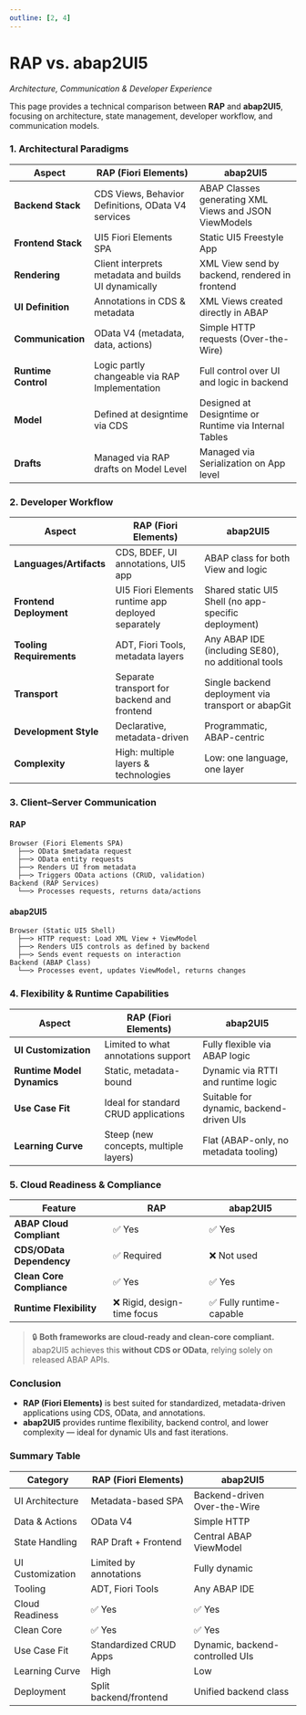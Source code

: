 ```yaml
---
outline: [2, 4]
---
```


# RAP vs. abap2UI5
_Architecture, Communication & Developer Experience_

This page provides a technical comparison between **RAP** and **abap2UI5**, focusing on architecture, state management, developer workflow, and communication models.

### 1. Architectural Paradigms

| Aspect            | RAP (Fiori Elements)                                             | abap2UI5                                                   |
|-------------------|------------------------------------------------------------------|------------------------------------------------------------|
| **Backend Stack** | CDS Views, Behavior Definitions, OData V4 services               | ABAP Classes generating XML Views and JSON ViewModels     |
| **Frontend Stack**| UI5 Fiori Elements SPA                                           | Static UI5 Freestyle App                            |
| **Rendering**     | Client interprets metadata and builds UI dynamically             | XML View send by backend, rendered in frontend      |
| **UI Definition** | Annotations in CDS & metadata                                    | XML Views created directly in ABAP                         |
| **Communication** | OData V4 (metadata, data, actions)                               | Simple HTTP requests (Over-the-Wire)                      |
| **Runtime Control**| Logic partly changeable via RAP Implementation                  | Full control over UI and logic in backend                 |
| **Model**         | Defined at designtime via CDS                                    | Designed at Designtime or Runtime via Internal Tables     |
| **Drafts**        | Managed via RAP drafts on Model Level                            | Managed via Serialization on App level     |


### 2. Developer Workflow

| Aspect                     | RAP (Fiori Elements)                                 | abap2UI5                                               |
|----------------------------|------------------------------------------------------|--------------------------------------------------------|
| **Languages/Artifacts**    | CDS, BDEF, UI annotations, UI5 app                    | ABAP class for both View and logic                     |
| **Frontend Deployment**    | UI5 Fiori Elements runtime app deployed separately    | Shared static UI5 Shell (no app-specific deployment)   |
| **Tooling Requirements**   | ADT, Fiori Tools, metadata layers                     | Any ABAP IDE (including SE80), no additional tools     |
| **Transport**              | Separate transport for backend and frontend           | Single backend deployment via transport or abapGit     |
| **Development Style**      | Declarative, metadata-driven                          | Programmatic, ABAP-centric                             |
| **Complexity**             | High: multiple layers & technologies                  | Low: one language, one layer                           |


### 3. Client–Server Communication

#### RAP

```plaintext
Browser (Fiori Elements SPA)
  ├──> OData $metadata request
  ├──> OData entity requests
  ├──> Renders UI from metadata
  ├──> Triggers OData actions (CRUD, validation)
Backend (RAP Services)
  └──> Processes requests, returns data/actions
```
#### abap2UI5
```plaintext
Browser (Static UI5 Shell)
  ├──> HTTP request: Load XML View + ViewModel
  ├──> Renders UI5 controls as defined by backend
  ├──> Sends event requests on interaction
Backend (ABAP Class)
  └──> Processes event, updates ViewModel, returns changes
```

### 4. Flexibility & Runtime Capabilities

| Aspect                    | RAP (Fiori Elements)                        | abap2UI5                                 |
|---------------------------|---------------------------------------------|------------------------------------------|
| **UI Customization**      | Limited to what annotations support         | Fully flexible via ABAP logic            |
| **Runtime Model Dynamics**| Static, metadata-bound                      | Dynamic via RTTI and runtime logic       |
| **Use Case Fit**          | Ideal for standard CRUD applications        | Suitable for dynamic, backend-driven UIs |
| **Learning Curve**        | Steep (new concepts, multiple layers)       | Flat (ABAP-only, no metadata tooling)    |


### 5. Cloud Readiness & Compliance

| Feature                    | RAP                        | abap2UI5                     |
|----------------------------|-----------------------------|-------------------------------|
| **ABAP Cloud Compliant**   | ✅ Yes                      | ✅ Yes                        |
| **CDS/OData Dependency**   | ✅ Required                 | ❌ Not used                   |
| **Clean Core Compliance**  | ✅ Yes                      | ✅ Yes                        |
| **Runtime Flexibility**    | ❌ Rigid, design-time focus | ✅ Fully runtime-capable      |

> 🔒 **Both frameworks are cloud-ready and clean-core compliant.** abap2UI5 achieves this **without CDS or OData**, relying solely on released ABAP APIs.


### Conclusion

- **RAP (Fiori Elements)** is best suited for standardized, metadata-driven applications using CDS, OData, and annotations.
- **abap2UI5** provides runtime flexibility, backend control, and lower complexity — ideal for dynamic UIs and fast iterations.


### Summary Table

| Category                 | RAP (Fiori Elements)           | abap2UI5                          |
|--------------------------|-------------------------------|-----------------------------------|
| UI Architecture          | Metadata-based SPA            | Backend-driven Over-the-Wire     |
| Data & Actions           | OData V4                      | Simple HTTP                      |
| State Handling           | RAP Draft + Frontend          | Central ABAP ViewModel           |
| UI Customization         | Limited by annotations        | Fully dynamic                     |
| Tooling                  | ADT, Fiori Tools              | Any ABAP IDE                     |
| Cloud Readiness          | ✅ Yes                        | ✅ Yes                            |
| Clean Core               | ✅ Yes                        | ✅ Yes                            |
| Use Case Fit             | Standardized CRUD Apps        | Dynamic, backend-controlled UIs  |
| Learning Curve           | High                          | Low                              |
| Deployment               | Split backend/frontend        | Unified backend class            |
